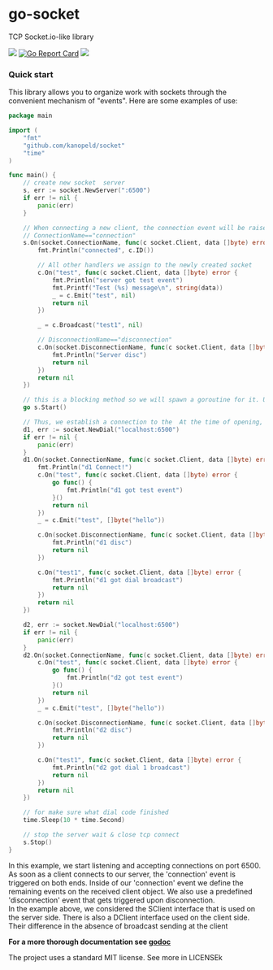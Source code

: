 # go-socket

TCP Socket.io-like library

[![](https://img.shields.io/badge/godoc-reference-5272B4.svg)](https://godoc.org/github.com/kanopeld/socket)
[![Go Report Card](https://goreportcard.com/badge/github.com/kanopeld/socket)](https://goreportcard.com/report/github.com/kanopeld/socket)
![](https://github.com/kanopeld/socket/workflows/ci/badge.svg)

### Quick start

This library allows you to organize work with sockets through the convenient mechanism of "events". Here are some examples of use:

```go
package main

import (
	"fmt"
	"github.com/kanopeld/socket"
	"time"
)

func main() {
	// create new socket  server
    s, err := socket.NewServer(":6500")
    if err != nil {
        panic(err)
    }

    // When connecting a new client, the connection event will be raised, therefore for this to work, such a handler must be defined
    // ConnectionName=="connection"
    s.On(socket.ConnectionName, func(c socket.Client, data []byte) error {
        fmt.Println("connected", c.ID())

        // All other handlers we assign to the newly created socket
        c.On("test", func(c socket.Client, data []byte) error {
            fmt.Println("server got test event")
            fmt.Printf("Test (%s) message\n", string(data))
            _ = c.Emit("test", nil)
            return nil
        })

        _ = c.Broadcast("test1", nil)

        // DisconnectionName=="disconnection"
        c.On(socket.DisconnectionName, func(c socket.Client, data []byte) error {
            fmt.Println("Server disc")
            return nil
        })
        return nil
    })

    // this is a blocking method so we will spawn a goroutine for it. Use s.Stop() to stop the server
    go s.Start()

    // Thus, we establish a connection to the  At the time of opening, the server receives a message and a connection event is called on it
    d1, err := socket.NewDial("localhost:6500")
    if err != nil {
        panic(err)
    }
    d1.On(socket.ConnectionName, func(c socket.Client, data []byte) error {
        fmt.Println("d1 Connect!")
        c.On("test", func(c socket.Client, data []byte) error {
            go func() {
                fmt.Println("d1 got test event")
            }()
            return nil
        })
        _ = c.Emit("test", []byte("hello"))

        c.On(socket.DisconnectionName, func(c socket.Client, data []byte) error {
            fmt.Println("d1 disc")
            return nil
        })

        c.On("test1", func(c socket.Client, data []byte) error {
            fmt.Println("d1 got dial broadcast")
            return nil
        })
        return nil
    })

    d2, err := socket.NewDial("localhost:6500")
    if err != nil {
        panic(err)
    }
    d2.On(socket.ConnectionName, func(c socket.Client, data []byte) error {
        c.On("test", func(c socket.Client, data []byte) error {
            go func() {
                fmt.Println("d2 got test event")
            }()
            return nil
        })
        _ = c.Emit("test", []byte("hello"))

        c.On(socket.DisconnectionName, func(c socket.Client, data []byte) error {
            fmt.Println("d2 disc")
            return nil
        })

        c.On("test1", func(c socket.Client, data []byte) error {
            fmt.Println("d2 got dial 1 broadcast")
            return nil
        })
        return nil
    })

    // for make sure what dial code finished
    time.Sleep(10 * time.Second)

    // stop the server wait & close tcp connect
    s.Stop()
}
```

In this example, we start listening and accepting connections on port 6500. As soon as a client connects to our server, the 'connection' event is triggered on both ends. Inside of our 'connection' event we define the remaining events on the received client object. We also use a predefined 'disconnection' event that gets triggered upon disconnection.\
In the example above, we considered the SClient interface that is used on the server side. There is also a DClient interface used on the client side. Their difference in the absence of broadcast sending at the client

**For a more thorough documentation see [godoc](https://godoc.org/github.com/kanopeld/socket)**

The project uses a standard MIT license. See more in LICENSEk